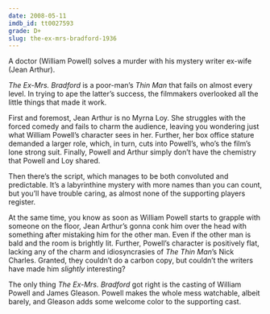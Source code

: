 ```yaml
---
date: 2008-05-11
imdb_id: tt0027593
grade: D+
slug: the-ex-mrs-bradford-1936
---
```


A doctor (William Powell) solves a murder with his mystery writer ex-wife (Jean Arthur).

_The Ex-Mrs. Bradford_ is a poor-man’s <span data-imdb-id="tt0025878">_Thin Man_</span> that fails on almost every level. In trying to ape the latter’s success, the filmmakers overlooked all the little things that made it work.

First and foremost, Jean Arthur is no Myrna Loy. She struggles with the forced comedy and fails to charm the audience, leaving you wondering just what William Powell’s character sees in her. Further, her box office stature demanded a larger role, which, in turn, cuts into Powell’s, who’s the film’s lone strong suit. Finally, Powell and Arthur simply don’t have the chemistry that Powell and Loy shared.

Then there’s the script, which manages to be both convoluted and predictable. It’s a labyrinthine mystery with more names than you can count, but you’ll have trouble caring, as almost none of the supporting players register.

At the same time, you know as soon as William Powell starts to grapple with someone on the floor, Jean Arthur’s gonna conk him over the head with something after mistaking him for the other man. Even if the other man is bald and the room is brightly lit. Further, Powell’s character is positively flat, lacking any of the charm and idiosyncrasies of _The Thin Man_’s Nick Charles. Granted, they couldn’t do a carbon copy, but couldn’t the writers have made him _slightly_ interesting?

The only thing _The Ex-Mrs. Bradford_ got right is the casting of William Powell and James Gleason. Powell makes the whole mess watchable, albeit barely, and Gleason adds some welcome color to the supporting cast.
